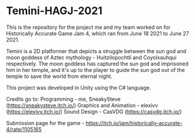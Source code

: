 # Temini-HAGJ-2021

This is the repository for the project me and my team worked on for Historically Accurate Game Jam 4, which ran from June 18 2021 to June 27 2021.

Temini is a 2D platformer that depicts a struggle between the sun god and moon goddess of Aztec mythology - Huitzilopochtli and Coyolxauhqui respectively. The moon goddess has captured the sun god and imprisoned him in her temple, and it's up to the player to guide the sun god out of the temple to save the world from eternal night.

This project was developed in Unity using the C# language.

Credits go to:
Programming - me, SneakySteve (https://sneakysteve.itch.io/)
Graphics and Animation - elexivv (https://elexivv.itch.io/)
Sound Design - CasVDG (https://casvdg.itch.io/)

Submission page for the game - https://itch.io/jam/historically-accurate-4/rate/1105165

